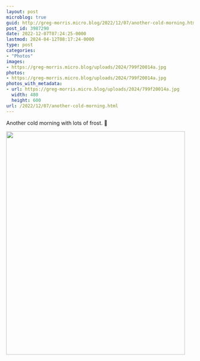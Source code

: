 ```yaml
---
layout: post
microblog: true
guid: http://greg-morris.micro.blog/2022/12/07/another-cold-morning.html
post_id: 3987290
date: 2022-12-07T07:24:25-0000
lastmod: 2024-04-12T08:17:24-0000
type: post
categories:
- "Photos"
images:
- https://greg-morris.micro.blog/uploads/2024/799f20014a.jpg
photos:
- https://greg-morris.micro.blog/uploads/2024/799f20014a.jpg
photos_with_metadata:
- url: https://greg-morris.micro.blog/uploads/2024/799f20014a.jpg
  width: 480
  height: 600
url: /2022/12/07/another-cold-morning.html
---
```


<p>Another cold morning with lots of frost. 🥶</p><p><img src="uploads/2024/799f20014a.jpg" alt="" width="480" height="600" /></p>
